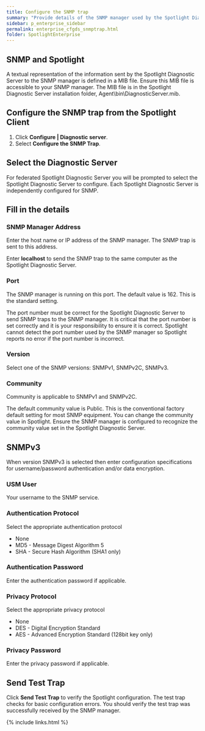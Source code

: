 ```yaml
---
title: Configure the SNMP trap
summary: "Provide details of the SNMP manager used by the Spotlight Diagnostic Server (to fulfill on Configure | Alarm Actions | Alarm Action | Send SNMP Trap)."
sidebar: p_enterprise_sidebar
permalink: enterprise_cfgds_snmptrap.html
folder: SpotlightEnterprise
---
```




## SNMP and Spotlight

A textual representation of the information sent by the Spotlight Diagnostic Server to the SNMP manager is defined in a MIB file. Ensure this MIB file is accessible to your SNMP manager. The MIB file is in the Spotlight Diagnostic Server installation folder, Agent\\bin\\DiagnosticServer.mib.

## Configure the SNMP trap from the Spotlight Client

1. Click **Configure \| Diagnostic server**.
2. Select **Configure the SNMP Trap**.

## Select the Diagnostic Server

For federated Spotlight Diagnostic Server you will be prompted to select the Spotlight Diagnostic Server to configure. Each Spotlight Diagnostic Server is independently configured for SNMP.

## Fill in the details

### SNMP Manager Address

Enter the host name or IP address of the SNMP manager. The SNMP trap is sent to this address.

Enter **localhost** to send the SNMP trap to the same computer as the Spotlight Diagnostic Server.

### Port

The SNMP manager is running on this port. The default value is 162. This is the standard setting.

The port number must be correct for the Spotlight Diagnostic Server to send SNMP traps to the SNMP manager. It is critical that the port number is set correctly and it is your responsibility to ensure it is correct. Spotlight cannot detect the port number used by the SNMP manager so Spotlight reports no error if the port number is incorrect.

### Version

Select one of the SNMP versions: SNMPv1, SNMPv2C, SNMPv3.

### Community

Community is applicable to SNMPv1 and SNMPv2C.

The default community value is Public. This is the conventional factory default setting for most SNMP equipment. You can change the community value in Spotlight. Ensure the SNMP manager is configured to recognize the community value set in the Spotlight Diagnostic Server.


## SNMPv3

When version SNMPv3 is selected then enter configuration specifications for username/password authentication and/or data encryption.


### USM User

Your username to the SNMP service.

### Authentication Protocol

Select the appropriate authentication protocol

* None
* MD5 - Message Digest Algorithm 5
* SHA - Secure Hash Algorithm (SHA1 only)

### Authentication Password

Enter the authentication password if applicable.

### Privacy Protocol

Select the appropriate privacy protocol

* None
* DES - Digital Encryption Standard
* AES - Advanced Encryption Standard (128bit key only)

### Privacy Password

Enter the privacy password if applicable.

## Send Test Trap

Click **Send Test Trap** to verify the Spotlight configuration. The test trap checks for basic configuration errors. You should verify the test trap was successfully received by the SNMP manager.

{% include links.html %}
